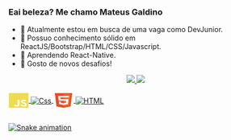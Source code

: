 ### Eai beleza? Me chamo Mateus Galdino

- 🔭 Atualmente estou em busca de uma vaga como DevJunior.
- 🌱 Possuo conhecimento sólido em ReactJS/Bootstrap/HTML/CSS/Javascript.
- 😬 Aprendendo React-Native.
- 🎉 Gosto de novos desafios!

<div align="center">
  <a href="https://github.com/galdinomateus">
  <img height="150em" src="https://github-readme-stats.vercel.app/api?username=galdinomateus&show_icons=true&theme=dark&include_all_commits=true&count_private=true"/>
  <img height="150em" src="https://github-readme-stats.vercel.app/api/top-langs/?username=galdinomateus&layout=compact&langs_count=7&theme=dark"/>
</div>
  
  <div style="display: inline_block"><br>
  <img align="center" alt="Js" height="30" width="40" src="https://raw.githubusercontent.com/devicons/devicon/master/icons/javascript/javascript-plain.svg">
  <img align="center" alt="Css" height="30" width="40" src="https://cdn.jsdelivr.net/gh/devicons/devicon/icons/css3/css3-original-wordmark.svg" />
  <img align="center" alt="HTML" height="30" width="40" src="https://raw.githubusercontent.com/devicons/devicon/master/icons/html5/html5-original.svg">
  <img align="center" alt="HTML" height="30" width="40" <img src="https://cdn.jsdelivr.net/gh/devicons/devicon/icons/nodejs/nodejs-original.svg" />

</div>
  
  ##

  
    
  ![Snake animation](https://github.com/galdinomateus/galdinomateus/blob/output/github-contribution-grid-snake.svg)
 

